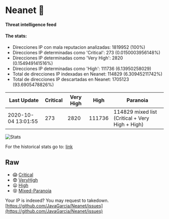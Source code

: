 # Neanet :hocho:
#### Threat intelligence feed
#### The stats:

- Direcciones IP con mala reputacion analizadas: 1819952 (100%)
- Direcciones IP determinadas como 'Critical':  273 (0.0150003956148%)
- Direcciones IP determinadas como 'Very High':  2820 (0.154949141516%)
- Direcciones IP determinadas como 'High':  111736 (6.13950258029)
- Total de direcciones IP indexadas en Neanet:  114829 (6.30945211742%)
- Total de direcciones IP descartadas en Neanet:  1705123 (93.6905478826%)

| Last Update | Critical | Very High | High | Paranoia |
| --- | --- | --- | --- | --- |
| 2020-10-04 13:01:55 | 273 | 2820 | 111736 | 114829 mixed list (Critical + Very High + High)|

![Stats](https://docs.google.com/spreadsheets/d/e/2PACX-1vSnaNMIXVabIpDJjufMlzH7poXnshF3mgd8Is1g9ytUEzVsP5my4Trn8f-xkoLLQ38xpL3HtmUexLo6/pubchart?oid=501124687&format=image)

For the historical stats go to: [link](/stats.csv)
## Raw
- :scream: [Critical](https://raw.githubusercontent.com/JavaGarcia/Neanet/master/blacklists/neanet_critical.txt)
- :fearful: [VeryHigh](https://raw.githubusercontent.com/JavaGarcia/Neanet/master/blacklists/neanet_veryHigh.txtt)
- :frowning: [High](https://raw.githubusercontent.com/JavaGarcia/Neanet/master/blacklists/neanet_high.txt)
- :dizzy_face: [Mixed-Paranoia](https://raw.githubusercontent.com/JavaGarcia/Neanet/master/blacklists/neanet_all.txt)


Your IP is indexed? You may request to takedown. [https://github.com/JavaGarcia/Neanet/issues](https://github.com/JavaGarcia/Neanet/issues)


























































































































































































































































































































































































































































































































































































































































































































































































































































































































































































































































































































































































































































